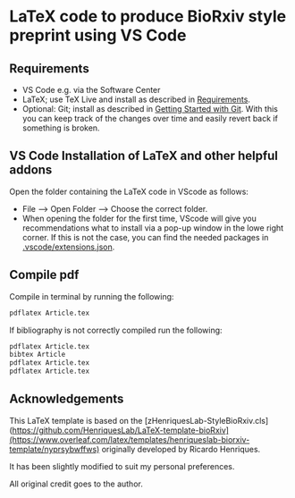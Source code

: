 # LaTeX code to produce BioRxiv style preprint using VS Code

## Requirements
* VS Code e.g. via the Software Center
* LaTeX; use TeX Live and install as described in [Requirements](https://github.com/James-Yu/LaTeX-Workshop/wiki/Install#requirements).
* Optional: Git; install as described in [Getting Started with Git](https://git-scm.com/book/en/v2/Getting-Started-Installing-Git). With this you can keep track of the changes over time and easily revert back if something is broken.

## VS Code Installation of LaTeX and other helpful addons
Open the folder containing the LaTeX code in VScode as follows:
* File --> Open Folder --> Choose the correct folder.
* When opening the folder for the first time, VScode will give you recommendations what to install via a pop-up window in the lowe right corner. If this is not the case, you can find the needed packages in [.vscode/extensions.json](.vscode/extensions.json).

## Compile pdf
Compile in terminal by running the following:

```bash
pdflatex Article.tex
```
If bibliography is not correctly compiled run the following:

```bash
pdflatex Article.tex
bibtex Article
pdflatex Article.tex
pdflatex Article.tex
```
## Acknowledgements

This LaTeX template is based on the [zHenriquesLab-StyleBioRxiv.cls](https://github.com/HenriquesLab/LaTeX-template-bioRxiv](https://www.overleaf.com/latex/templates/henriqueslab-biorxiv-template/nyprsybwffws) originally developed by Ricardo Henriques.  

It has been slightly modified to suit my personal preferences.

All original credit goes to the author.
